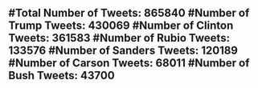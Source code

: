 #Total Number of Tweets: 865840 
#Number of Trump Tweets: 430069
#Number of Clinton Tweets: 361583
#Number of Rubio Tweets: 133576
#Number of Sanders Tweets: 120189
#Number of Carson Tweets: 68011
#Number of Bush Tweets: 43700
---
